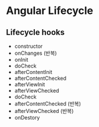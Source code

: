 # Angular Lifecycle

## Lifecycle hooks

- constructor
- onChanges (반복)
- onInit
- doCheck
- afterContentInit
- afterContentChecked
- afterViewInit
- afterViewChecked
- doCheck
- afterContentChecked (반복)
- afterViewChecked (반복)
- onDestory
